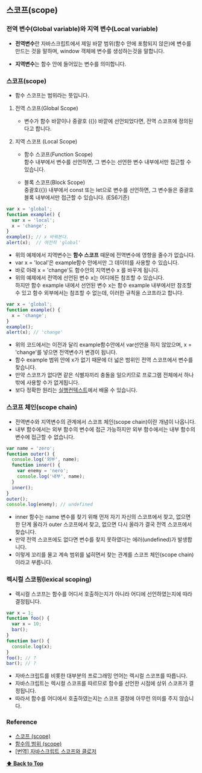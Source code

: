 ## 스코프(scope)


### 전역 변수(Global variable)와 지역 변수(Local variable)

* **전역변수**란 자바스크립트에서 제일 바깥 범위(함수 안에 포함되지 않은)에 변수를 만드는 것을 말하며, window 객체에 변수를 생성하는것을 말합니다.

* **지역변수**는 함수 안에 들어있는 변수를 의미합니다.


### 스코프(scope)

* 함수 스코프는 범위라는 뜻입니다.

1. 전역 스코프(Global Scope)
   - 변수가 함수 바깥이나 중괄호 ({}) 바깥에 선언되었다면, 전역 스코프에 정의된다고 합니다.  
 
1. 지역 스코프 (Local Scope)  
   - 함수 스코프(Function Scope)  
      함수 내부에서 변수를 선언하면, 그 변수는 선언한 변수 내부에서만 접근할 수 있습니다.
   
   - 블록 스코프(Block Scope)  
      중괄호({}) 내부에서 const 또는 let으로 변수를 선언하면, 그 변수들은 중괄호 블록 내부에서만 접근할 수 있습니다. (ES6기준)  
   

```javascript
var x = 'global';
function example() {
  var x = 'local';
  x = 'change';
}
example(); // x 바꿔본다.
alert(x);  // 여전히 'global'
```

* 위의 예제에서 지역변수는 **함수 스코프** 때문에 전역변수에 영향을 줄수가 없습니다.  
* var x = 'local'은 example함수 안에서만 그 데이터를 사용할 수 있습니다.    
* 바로 아래 x = 'change'도 함수안의 지역변수 x 를 바꾸게 됩니다.  
* 위의 예제에서 전역에 선언된 변수 x는 어디에든 참조할 수 있습니다.  
하지만 함수 example 내에서 선언된 변수 x는 함수 example 내부에서만 참조할 수 있고 함수 외부에서는 참조할 수 없는데, 이러한 규칙을 스코프라고 합니다.

```javascript
var x = 'global';
function example() {
  x = 'change';
}
example();
alert(x); // 'change'
```
* 위의 코드에서는 이전과 달리 example함수안에서 var선언을 하지 않았으며, x = 'change'를 넣으면 전역변수가 변경이 됩니다.  
* 함수 example 범위 안에 x가 없기 때문에 더 넓은 범위인 전역 스코프에서 변수를 찾습니다.    
* 만약 스코프가 없다면 같은 식별자끼리 충돌을 일으키므로 프로그램 전체에서 하나밖에 사용할 수가 없게됩니다.  
* 보다 정확한 원리는 [실행컨텍스트](/js_context/README.md)에서 배울 수 있습니다.


### 스코프 체인(scope chain)

* 전역변수와 지역변수의 관계에서 스코프 체인(scope chain)이란 개념이 나옵니다.  
* 내부 함수에서는 외부 함수의 변수에 접근 가능하지만 외부 함수에서는 내부 함수의 변수에 접근할 수 없습니다.


```javascript
var name = 'zero';
function outer() {
  console.log('외부', name);
  function inner() {
    var enemy = 'nero';
    console.log('내부', name);
  }
  inner();
}
outer();
console.log(enemy); // undefined
```

* inner 함수는 name 변수를 찾기 위해 먼저 자기 자신의 스코프에서 찾고, 없으면 한 단계 올라가 outer 스코프에서 찾고, 
  없으면 다시 올라가 결국 전역 스코프에서 찾습니다.   
* 만약 전역 스코프에도 없다면 변수를 찾지 못하였다는 에러(undefined)가 발생합니다.  
* 이렇게 꼬리를 물고 계속 범위를 넓히면서 찾는 관계를 스코프 체인(scope chain)이라고 부릅니다.


### 렉시컬 스코핑(lexical scoping)

* 렉시컬 스코프는 함수를 어디서 호출하는지가 아니라 어디에 선언하였는지에 따라 결정됩니다.  


```javascript
var x = 1;
function foo() {
  var x = 10;
  bar();
}
function bar() {
  console.log(x);
}
foo(); // ?
bar(); // ?
```

* 자바스크립트를 비롯한 대부분의 프로그래밍 언어는 렉시컬 스코프를 따릅니다.  
* 자바스크립트는 렉시컬 스코프를 따르므로 함수를 선언한 시점에 상위 스코프가 결정됩니다.  
* 따라서 함수를 어디에서 호출하였는지는 스코프 결정에 아무런 의미를 주지 않습니다.    




### Reference

- [스코프 (scope)](https://poiemaweb.com/js-scope)
- [함수의 범위 (scope)](https://www.zerocho.com/category/Javascript/post/5740531574288ebc5f2ba97e)
- [[번역] 자바스크립트 스코프와 클로저](https://medium.com/@khwsc1/%EB%B2%88%EC%97%AD-%EC%9E%90%EB%B0%94%EC%8A%A4%ED%81%AC%EB%A6%BD%ED%8A%B8-%EC%8A%A4%EC%BD%94%ED%94%84%EC%99%80-%ED%81%B4%EB%A1%9C%EC%A0%80-javascript-scope-and-closures-8d402c976d19)


 **[⬆  Back to Top](#스코프scope)**


